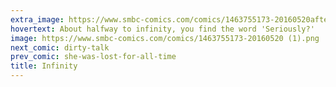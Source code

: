 ```yaml
---
extra_image: https://www.smbc-comics.com/comics/1463755173-20160520after.png
hovertext: About halfway to infinity, you find the word 'Seriously?'
image: https://www.smbc-comics.com/comics/1463755173-20160520 (1).png
next_comic: dirty-talk
prev_comic: she-was-lost-for-all-time
title: Infinity
---
```


